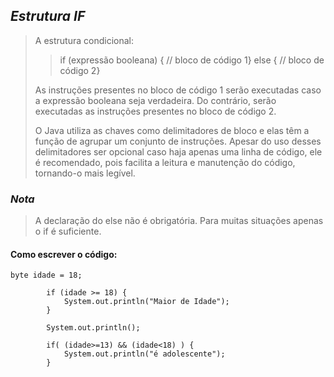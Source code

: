 ## _Estrutura IF_ 

> A estrutura condicional:
>
>> if (expressão booleana) { // bloco de código 1} else { // bloco de código 2}
>
>As instruções presentes no bloco de código 1 serão executadas caso a expressão booleana seja verdadeira. Do contrário, serão executadas as instruções presentes no bloco de código 2.
>
>O Java utiliza as chaves como delimitadores de bloco e elas têm a função de agrupar um conjunto de instruções. Apesar do uso desses delimitadores ser opcional caso haja apenas uma linha de código, ele é recomendado, pois facilita a leitura e manutenção do código, tornando-o mais legível.

### _Nota_
> A declaração do else não é obrigatória. Para muitas situações apenas o if é suficiente.

#### Como escrever o código:

```
byte idade = 18;

		if (idade >= 18) {
			System.out.println("Maior de Idade");
		}
		
		System.out.println();
		
		if( (idade>=13) && (idade<18) ) {
			System.out.println("é adolescente");
		}
```
